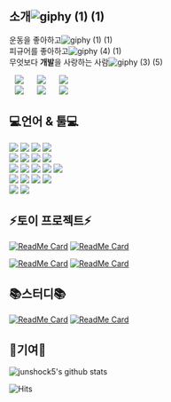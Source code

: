 소개![giphy (1) (1)](https://user-images.githubusercontent.com/61732452/104490936-deaac400-5614-11eb-967e-af3f097b965e.gif)
---
운동을 좋아하고![giphy (1) (1)](https://user-images.githubusercontent.com/61732452/104489546-1c0e5200-5613-11eb-8c81-1647dcb6da70.gif)   
피규어를 좋아하고![giphy (4) (1)](https://user-images.githubusercontent.com/61732452/104492547-2a5e6d00-5617-11eb-9410-d89b00467097.gif)   
무엇보다 **개발**을 사랑하는 사람![giphy (3) (5)](https://user-images.githubusercontent.com/61732452/104492275-bb811400-5616-11eb-8636-b8e6c90b4eb4.gif)

<a href="https://junshock5.tistory.com">
<img src="http://img.shields.io/badge/-Tech%20Blog-green?style=flat&logo=Bloglovin&link=https://junshock5.tistory.com/"
style="height : auto; margin-left : 10px; margin-right : 10px;"/></a>
<a href="https://www.instagram.com/junshock5/">
<img src="http://img.shields.io/badge/-Instagram-black?style=flat&logo=Instagram&link=https://www.instagram.com/junshock5/"
style="height : auto; margin-left : 10px; margin-right : 10px;"/></a>
<a href="https://www.youtube.com/channel/UCh-dFXA3RIuKQTX3oy6Smgw/videos?view=0&sort=dd&shelf_id=0">
<img src="http://img.shields.io/badge/-YouTube-red?style=flat&logo=youtube&link=https://www.instagram.com/junshock5/"
style="height : auto; margin-left : 10px; margin-right : 10px;"/></a>
<br/>
<a href="https://junshock5.tistory.com/133?category=847028">
<img src="http://img.shields.io/badge/-article1-purple?style=flat&logo=Blogger&link=https://junshock5.tistory.com/"
style="height : auto; margin-left : 10px; margin-right : 10px;"/></a>
<a href="https://blog.naver.com/algorithmjobs/221330188916">
<img src="http://img.shields.io/badge/-article2-blue?style=flat&logo=Blogger&link=https://junshock5.tistory.com/"
style="height : auto; margin-left : 10px; margin-right : 10px;"/></a>
<a href="https://jusingame.cafe24.com/xe/5958">
<img src="http://img.shields.io/badge/-article3-yellow?style=flat&logo=Blogger&link=https://junshock5.tistory.com/"
style="height : auto; margin-left : 10px; margin-right : 10px;"/></a>

💻언어 & 툴💻 
---
<img src="https://img.shields.io/badge/Java-3766AB?style=flat-square&logo=Java&logoColor=#007396"/></a>
<img src="https://img.shields.io/badge/Spring-3766AB?style=flat-square&logo=Spring&logoColor=#6DB33F"/></a>
<img src="https://img.shields.io/badge/Mybatis-3766AB?style=flat-square&logo=Mybatis&logoColor=white"/></a>
<img src="https://img.shields.io/badge/Jpa-3766AB?style=flat-square&logo=Jpa&logoColor=white"/></a>   
<img src="https://img.shields.io/badge/mysql-3766AB?style=flat-square&logo=mysql&logoColor=#4479A1"/></a>
<img src="https://img.shields.io/badge/mssql-3766AB?style=flat-square&logo=mssql&logoColor=white"/></a>
<img src="https://img.shields.io/badge/SQLite-3766AB?style=flat-square&logo=SQLite&logoColor=white"/></a>
<img src="https://img.shields.io/badge/mongodb-3766AB?style=flat-square&logo=mongodb&logoColor=white"/></a>   
<img src="https://img.shields.io/badge/C++-3766AB?style=flat-square&logo=C#&logoColor=white"/></a>
<img src="https://img.shields.io/badge/.NET-3766AB?style=flat-square&logo=.NET&logoColor=white"/></a>
<img src="https://img.shields.io/badge/node.js-3766AB?style=flat-square&logo=node.js&logoColor=white"/></a>
<img src="https://img.shields.io/badge/ruby-3766AB?style=flat-square&logo=ruby&logoColor=white"/></a>
<img src="https://img.shields.io/badge/Ruby%20on%20Rails-3766AB?style=flat-square&logo=Ruby%20on%20Rails&logoColor=white"/></a>   
<img src="https://img.shields.io/badge/aws-3766AB?style=flat-square&logo=aws&logoColor=white"/></a>
<img src="https://img.shields.io/badge/nbp-3766AB?style=flat-square&logo=nbp&logoColor=white"/></a>
<img src="https://img.shields.io/badge/docker-3766AB?style=flat-square&logo=docker&logoColor=white"/></a>
<img src="https://img.shields.io/badge/Kubernetes-3766AB?style=flat-square&logo=Kubernetes&logoColor=white"/></a>   
<img src="https://img.shields.io/badge/IntelliJ%20IDEA-3766AB?style=flat-square&logo=IntelliJ%20IDEA&logoColor=#000000"/></a>
<img src="https://img.shields.io/badge/Visual%20Studio-3766AB?style=flat-square&logo=Visual%20Studio&logoColor=#5C2D91"/></a>

⚡토이 프로젝트⚡
---
[![ReadMe Card](https://github-readme-stats.vercel.app/api/pin/?username=junshock5&repo=inflearnJpa&show_icons=true&theme=tokyonight&bg_color=FFFFFF)](https://github.com/junshock5/inflearnJpa)
[![ReadMe Card](https://github-readme-stats.vercel.app/api/pin/?username=junshock5&repo=used-market-server&show_icons=true&theme=tokyonight&bg_color=FFFFFF)](https://github.com/junshock5/used-market-server)

[![ReadMe Card](https://github-readme-stats.vercel.app/api/pin/?username=junshock5&repo=coupon&show_icons=true&theme=tokyonight&bg_color=FFFFFF)](https://github.com/junshock5/coupon)
[![ReadMe Card](https://github-readme-stats.vercel.app/api/pin/?username=junshock5&repo=mini-WAS&show_icons=true&theme=tokyonight&bg_color=FFFFFF)](https://github.com/junshock5/mini-WAS)

📚스터디📚
---
[![ReadMe Card](https://github-readme-stats.vercel.app/api/pin/?username=junshock5&repo=toby-spring-study&show_icons=true&theme=merko&bg_color=FFFFFF)](https://github.com/junshock5/toby-spring-study)
[![ReadMe Card](https://github-readme-stats.vercel.app/api/pin/?username=junshock5&repo=docker_kubernetes&show_icons=true&theme=merko&bg_color=FFFFFF)](https://github.com/junshock5/docker_kubernetes)

🙏기여🙏
---
![junshock5's github stats](https://github-readme-stats.vercel.app/api?username=junshock5&show_icons=true&theme=dark&bg_color=#3399ff) 

![Hits](https://hits.seeyoufarm.com/api/count/incr/badge.svg?url=https://github.com/junshock5%2Fhit-counter)                 
                                                
<!--
**junshock5/junshock5** is a ✨ _special_ ✨ repository because its `README.md` (this file) appears on your GitHub profile.

Here are some ideas to get you started:

- 🔭 I’m currently working on ...
- 🌱 I’m currently learning ...
- 👯 I’m looking to collaborate on ...
- 🤔 I’m looking for help with ...
- 💬 Ask me about ...
- 📫 How to reach me: ...
- 😄 Pronouns: ...
- ⚡ Fun fact: ...
-->
